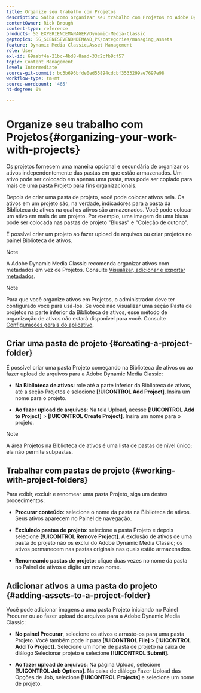 ```yaml
---
title: Organize seu trabalho com Projetos
description: Saiba como organizar seu trabalho com Projetos no Adobe Dynamic Media Classic.
contentOwner: Rick Brough
content-type: reference
products: SG_EXPERIENCEMANAGER/Dynamic-Media-Classic
geptopics: SG_SCENESEVENONDEMAND_PK/categories/managing_assets
feature: Dynamic Media Classic,Asset Management
role: User
exl-id: 69aabf4a-21bc-4bd8-8aad-33c2cfb9cf57
topic: Content Management
level: Intermediate
source-git-commit: bc3b696bfde0ed55894cdcbf3533299ae7697e98
workflow-type: tm+mt
source-wordcount: '465'
ht-degree: 0%

---
```


# Organize seu trabalho com Projetos{#organizing-your-work-with-projects}

Os projetos fornecem uma maneira opcional e secundária de organizar os ativos independentemente das pastas em que estão armazenados. Um ativo pode ser colocado em apenas uma pasta, mas pode ser copiado para mais de uma pasta Projeto para fins organizacionais.

Depois de criar uma pasta de projeto, você pode colocar ativos nela. Os ativos em um projeto são, na verdade, indicadores para a pasta da Biblioteca de ativos na qual os ativos são armazenados. Você pode colocar um ativo em mais de um projeto. Por exemplo, uma imagem de uma blusa pode ser colocada nas pastas de projeto &quot;Blusas&quot; e &quot;Coleção de outono&quot;.

É possível criar um projeto ao fazer upload de arquivos ou criar projetos no painel Biblioteca de ativos.

>[!NOTE]
>
>A Adobe Dynamic Media Classic recomenda organizar ativos com metadados em vez de Projetos. Consulte [Visualizar, adicionar e exportar metadados](viewing-adding-exporting-metadata.md).

>[!NOTE]
>
>Para que você organize ativos em Projetos, o administrador deve ter configurado você para usá-los. Se você não visualizar uma seção Pasta de projetos na parte inferior da Biblioteca de ativos, esse método de organização de ativos não estará disponível para você. Consulte [Configurações gerais do aplicativo](application-setup.md#general-settings).

## Criar uma pasta de projeto {#creating-a-project-folder}

É possível criar uma pasta Projeto começando na Biblioteca de ativos ou ao fazer upload de arquivos para a Adobe Dynamic Media Classic:

* **Na Biblioteca de ativos**: role até a parte inferior da Biblioteca de ativos, até a seção Projetos e selecione **[!UICONTROL Add Project]**. Insira um nome para o projeto.

* **Ao fazer upload de arquivos**: Na tela Upload, acesse **[!UICONTROL Add to Project]** > **[!UICONTROL Create Project]**. Insira um nome para o projeto.

>[!NOTE]
>
>A área Projetos na Biblioteca de ativos é uma lista de pastas de nível único; ela não permite subpastas.

## Trabalhar com pastas de projeto {#working-with-project-folders}

Para exibir, excluir e renomear uma pasta Projeto, siga um destes procedimentos:

* **Procurar conteúdo**: selecione o nome da pasta na Biblioteca de ativos. Seus ativos aparecem no Painel de navegação.

* **Excluindo pastas de projeto**: selecione a pasta Projeto e depois selecione **[!UICONTROL Remove Project]**. A exclusão de ativos de uma pasta do projeto não os exclui do Adobe Dynamic Media Classic; os ativos permanecem nas pastas originais nas quais estão armazenados.

* **Renomeando pastas de projeto**: clique duas vezes no nome da pasta no Painel de ativos e digite um novo nome.

## Adicionar ativos a uma pasta do projeto {#adding-assets-to-a-project-folder}

Você pode adicionar imagens a uma pasta Projeto iniciando no Painel Procurar ou ao fazer upload de arquivos para a Adobe Dynamic Media Classic:

* **No painel Procurar**, selecione os ativos e arraste-os para uma pasta Projeto. Você também pode ir para **[!UICONTROL File]** > **[!UICONTROL Add To Project]**. Selecione um nome de pasta de projeto na caixa de diálogo Selecionar projeto e selecione **[!UICONTROL Submit]**.

* **Ao fazer upload de arquivos**: Na página Upload, selecione **[!UICONTROL Job Options]**. Na caixa de diálogo Fazer Upload das Opções de Job, selecione **[!UICONTROL Projects]** e selecione um nome de projeto.
